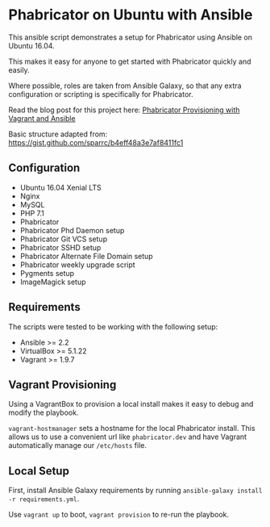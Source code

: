 # Phabricator on Ubuntu with Ansible

This ansible script demonstrates a setup for Phabricator using Ansible on Ubuntu 16.04.

This makes it easy for anyone to get started with Phabricator quickly and easily.

Where possible, roles are taken from Ansible Galaxy, so that any extra configuration or scripting is specifically for Phabricator.

Read the blog post for this project here: [Phabricator Provisioning with Vagrant and Ansible](https://nicluo.com/blog/phabricator-provisioning-with-vagrant-ansible/)

Basic structure adapted from: https://gist.github.com/sparrc/b4eff48a3e7af8411fc1

## Configuration

-   Ubuntu 16.04 Xenial LTS
-   Nginx
-   MySQL
-   PHP 7.1
-   Phabricator
-   Phabricator Phd Daemon setup
-   Phabricator Git VCS setup
-   Phabricator SSHD setup
-   Phabricator Alternate File Domain setup
-   Phabricator weekly upgrade script
-   Pygments setup
-   ImageMagick setup

## Requirements

The scripts were tested to be working with the following setup:

-   Ansible >= 2.2
-   VirtualBox >= 5.1.22
-   Vagrant >= 1.9.7

## Vagrant Provisioning

Using a VagrantBox to provision a local install makes it easy to debug and modify the playbook.

`vagrant-hostmanager` sets a hostname for the local Phabricator install. This allows us to use a convenient url like `phabricator.dev` and have Vagrant automatically manage our `/etc/hosts` file.

## Local Setup

First, install Ansible Galaxy requirements by running `ansible-galaxy install -r requirements.yml`.

Use `vagrant up` to boot, `vagrant provision` to re-run the playbook.
